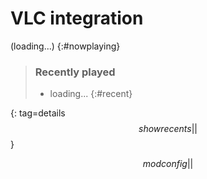 # VLC integration

(loading...)
{:#nowplaying}

> ### Recently played
> * loading...
> {:#recent}
>
{: tag=details $$showrecents||$$}

<style>
#nowplaying {
	background: #ddffdd;
	border: 1px solid #007700;
	font-size: larger;
}
#recent li:nth-child(even) {
	background: #ddffee;
}
#recent li:nth-child(odd) {
	background: #eeffdd;
}
details {border: 1px solid transparent;} /* I love "solid transparent", ngl */
details#config {
	padding: 0 1.5em;
	border: 1px solid rebeccapurple;
}
#config summary {
	margin: 0 -1.5em;
}
</style>

$$modconfig||$$
